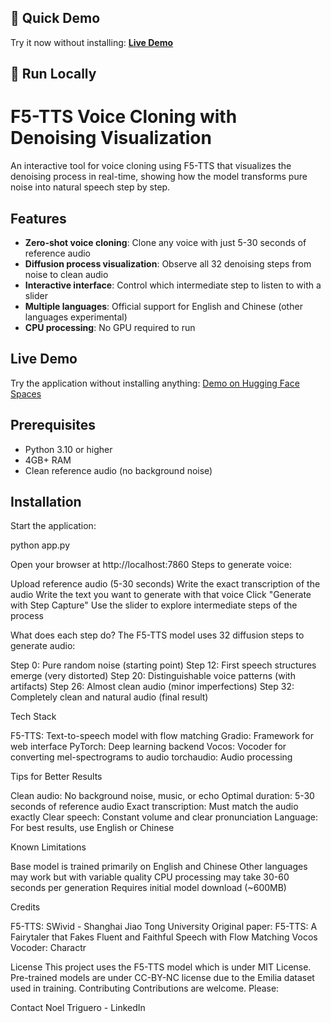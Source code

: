 ## 🎯 Quick Demo

Try it now without installing: **[Live Demo](https://huggingface.co/spaces/notrito/voice-clone-models-comparison)**

## 🔧 Run Locally

# F5-TTS Voice Cloning with Denoising Visualization

An interactive tool for voice cloning using F5-TTS that visualizes the denoising process in real-time, showing how the model transforms pure noise into natural speech step by step.

## Features

- **Zero-shot voice cloning**: Clone any voice with just 5-30 seconds of reference audio
- **Diffusion process visualization**: Observe all 32 denoising steps from noise to clean audio
- **Interactive interface**: Control which intermediate step to listen to with a slider
- **Multiple languages**: Official support for English and Chinese (other languages experimental)
- **CPU processing**: No GPU required to run

## Live Demo

Try the application without installing anything: [Demo on Hugging Face Spaces](https://huggingface.co/spaces/notrito/voice-clone-models-comparison)

## Prerequisites

- Python 3.10 or higher
- 4GB+ RAM
- Clean reference audio (no background noise)

## Installation

Start the application:

python app.py

Open your browser at http://localhost:7860
Steps to generate voice:

Upload reference audio (5-30 seconds)
Write the exact transcription of the audio
Write the text you want to generate with that voice
Click "Generate with Step Capture"
Use the slider to explore intermediate steps of the process



What does each step do?
The F5-TTS model uses 32 diffusion steps to generate audio:

Step 0: Pure random noise (starting point)
Step 12: First speech structures emerge (very distorted)
Step 20: Distinguishable voice patterns (with artifacts)
Step 26: Almost clean audio (minor imperfections)
Step 32: Completely clean and natural audio (final result)

Tech Stack

F5-TTS: Text-to-speech model with flow matching
Gradio: Framework for web interface
PyTorch: Deep learning backend
Vocos: Vocoder for converting mel-spectrograms to audio
torchaudio: Audio processing


Tips for Better Results

Clean audio: No background noise, music, or echo
Optimal duration: 5-30 seconds of reference audio
Exact transcription: Must match the audio exactly
Clear speech: Constant volume and clear pronunciation
Language: For best results, use English or Chinese

Known Limitations

Base model is trained primarily on English and Chinese
Other languages may work but with variable quality
CPU processing may take 30-60 seconds per generation
Requires initial model download (~600MB)

Credits

F5-TTS: SWivid - Shanghai Jiao Tong University
Original paper: F5-TTS: A Fairytaler that Fakes Fluent and Faithful Speech with Flow Matching
Vocos Vocoder: Charactr

License
This project uses the F5-TTS model which is under MIT License. Pre-trained models are under CC-BY-NC license due to the Emilia dataset used in training.
Contributing
Contributions are welcome. Please:


Contact
Noel Triguero - LinkedIn
